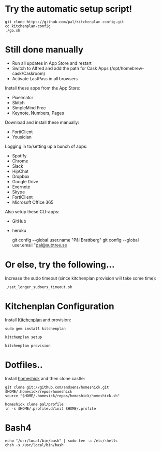 # Try the automatic setup script!
    
    git clone https://github.com/pal/kitchenplan-config.git
    cd kitchenplan-config
    ./go.sh
    
# Still done manually
* Run all updates in App Store and restart
* Switch to Alfred and add the path for Cask Apps (/opt/homebrew-cask/Caskroom)
* Activate LastPass in all browsers

Install these apps from the App Store:
* Pixelmator
* Skitch
* SimpleMind Free
* Keynote, Numbers, Pages

Download and install these manually:
* FortiClient
* Yousician

Logging in to/setting up a bunch of apps:
* Spotify
* Chrome
* Slack
* HipChat
* Dropbox
* Google Drive
* Evernote
* Skype
* FortiClient
* Microsoft Office 365

Also setup these CLI-apps:
* GitHub
* heroku

    git config --global user.name "Pål Brattberg"
    git config --global user.email "pal@subtree.se

    
# Or else, try the following...
Increase the sudo timeout (since kitchenplan provision will take some time):

    ./set_longer_sudoers_timeout.sh

# Kitchenplan Configuration
Install [Kitchenplan](https://github.com/kitchenplan/kitchenplan) and provision:

    sudo gem install kitchenplan

    kitchenplan setup

    kitchenplan provision

# Dotfiles..
Install [homeshick](https://github.com/andsens/homeshick) and then clone castle:

    git clone git://github.com/andsens/homeshick.git $HOME/.homesick/repos/homeshick
    source "$HOME/.homesick/repos/homeshick/homeshick.sh"

    homeshick clone pal/profile
    ln -s $HOME/.profile.d/init $HOME/.profile

# Bash4

    echo "/usr/local/bin/bash" | sudo tee -a /etc/shells
    chsh -s /usr/local/bin/bash
